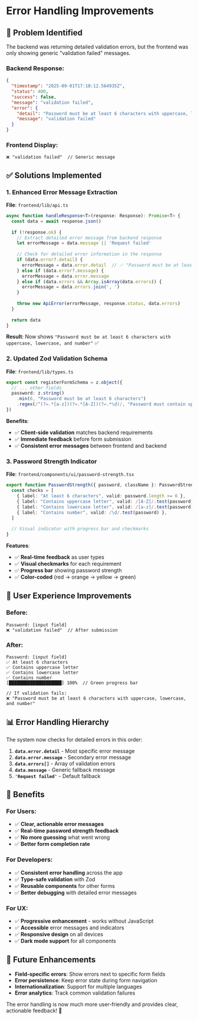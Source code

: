 # Error Handling Improvements

## 🎯 **Problem Identified**

The backend was returning detailed validation errors, but the frontend was only showing generic "validation failed" messages.

### **Backend Response:**
```json
{
  "timestamp": "2025-09-01T17:10:12.564935Z",
  "status": 400,
  "success": false,
  "message": "validation failed",
  "error": {
    "detail": "Password must be at least 6 characters with uppercase, lowercase, and number",
    "message": "validation failed"
  }
}
```

### **Frontend Display:**
```
❌ "validation failed"  // Generic message
```

## ✅ **Solutions Implemented**

### **1. Enhanced Error Message Extraction**

**File**: `frontend/lib/api.ts`

```typescript
async function handleResponse<T>(response: Response): Promise<T> {
  const data = await response.json()
  
  if (!response.ok) {
    // Extract detailed error message from backend response
    let errorMessage = data.message || 'Request failed'
    
    // Check for detailed error information in the response
    if (data.error?.detail) {
      errorMessage = data.error.detail  // ✅ "Password must be at least 6 characters..."
    } else if (data.error?.message) {
      errorMessage = data.error.message
    } else if (data.errors && Array.isArray(data.errors)) {
      errorMessage = data.errors.join(', ')
    }
    
    throw new ApiError(errorMessage, response.status, data.errors)
  }
  
  return data
}
```

**Result**: Now shows `"Password must be at least 6 characters with uppercase, lowercase, and number"` ✅

### **2. Updated Zod Validation Schema**

**File**: `frontend/lib/types.ts`

```typescript
export const registerFormSchema = z.object({
  // ... other fields
  password: z.string()
    .min(6, "Password must be at least 6 characters")
    .regex(/^(?=.*[a-z])(?=.*[A-Z])(?=.*\d)/, "Password must contain uppercase, lowercase, and number"),
})
```

**Benefits**:
- ✅ **Client-side validation** matches backend requirements
- ✅ **Immediate feedback** before form submission
- ✅ **Consistent error messages** between frontend and backend

### **3. Password Strength Indicator**

**File**: `frontend/components/ui/password-strength.tsx`

```typescript
export function PasswordStrength({ password, className }: PasswordStrengthProps) {
  const checks = [
    { label: "At least 6 characters", valid: password.length >= 6 },
    { label: "Contains uppercase letter", valid: /[A-Z]/.test(password) },
    { label: "Contains lowercase letter", valid: /[a-z]/.test(password) },
    { label: "Contains number", valid: /\d/.test(password) },
  ]
  
  // Visual indicator with progress bar and checkmarks
}
```

**Features**:
- ✅ **Real-time feedback** as user types
- ✅ **Visual checkmarks** for each requirement
- ✅ **Progress bar** showing password strength
- ✅ **Color-coded** (red → orange → yellow → green)

## 🚀 **User Experience Improvements**

### **Before:**
```
Password: [input field]
❌ "validation failed"  // After submission
```

### **After:**
```
Password: [input field]
✅ At least 6 characters
✅ Contains uppercase letter  
✅ Contains lowercase letter
✅ Contains number
[████████████████████] 100%  // Green progress bar

// If validation fails:
❌ "Password must be at least 6 characters with uppercase, lowercase, and number"
```

## 📊 **Error Handling Hierarchy**

The system now checks for detailed errors in this order:

1. **`data.error.detail`** - Most specific error message
2. **`data.error.message`** - Secondary error message  
3. **`data.errors[]`** - Array of validation errors
4. **`data.message`** - Generic fallback message
5. **`'Request failed'`** - Default fallback

## 🎉 **Benefits**

### **For Users:**
- ✅ **Clear, actionable error messages**
- ✅ **Real-time password strength feedback**
- ✅ **No more guessing** what went wrong
- ✅ **Better form completion rate**

### **For Developers:**
- ✅ **Consistent error handling** across the app
- ✅ **Type-safe validation** with Zod
- ✅ **Reusable components** for other forms
- ✅ **Better debugging** with detailed error messages

### **For UX:**
- ✅ **Progressive enhancement** - works without JavaScript
- ✅ **Accessible** error messages and indicators
- ✅ **Responsive design** on all devices
- ✅ **Dark mode support** for all components

## 🔄 **Future Enhancements**

- **Field-specific errors**: Show errors next to specific form fields
- **Error persistence**: Keep error state during form navigation
- **Internationalization**: Support for multiple languages
- **Error analytics**: Track common validation failures

The error handling is now much more user-friendly and provides clear, actionable feedback! 🎉
